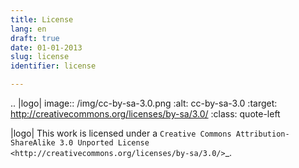 ```yaml
---
title: License
lang: en
draft: true
date: 01-01-2013
slug: license
identifier: license

---
```


.. |logo| image:: /img/cc-by-sa-3.0.png
    :alt: cc-by-sa-3.0
    :target: http://creativecommons.org/licenses/by-sa/3.0/
    :class: quote-left

|logo| This work is licensed under a `Creative Commons
Attribution-ShareAlike 3.0 Unported License <http://creativecommons.org/licenses/by-sa/3.0/>`_.
